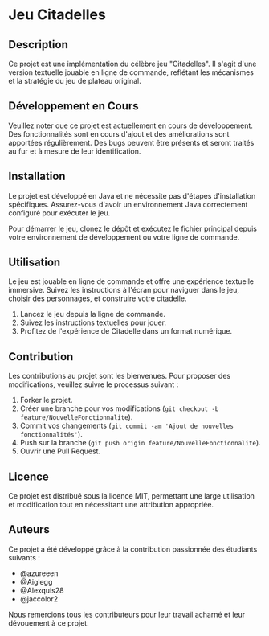 # Jeu Citadelles

## Description

Ce projet est une implémentation du célèbre jeu "Citadelles". Il s'agit d'une version textuelle jouable en ligne de commande, reflétant les mécanismes et la stratégie du jeu de plateau original. 

## Développement en Cours

Veuillez noter que ce projet est actuellement en cours de développement. Des fonctionnalités sont en cours d'ajout et des améliorations sont apportées régulièrement. Des bugs peuvent être présents et seront traités au fur et à mesure de leur identification.

## Installation

Le projet est développé en Java et ne nécessite pas d'étapes d'installation spécifiques. Assurez-vous d'avoir un environnement Java correctement configuré pour exécuter le jeu.

Pour démarrer le jeu, clonez le dépôt et exécutez le fichier principal depuis votre environnement de développement ou votre ligne de commande.

## Utilisation

Le jeu est jouable en ligne de commande et offre une expérience textuelle immersive. Suivez les instructions à l'écran pour naviguer dans le jeu, choisir des personnages, et construire votre citadelle.

1. Lancez le jeu depuis la ligne de commande.
2. Suivez les instructions textuelles pour jouer.
3. Profitez de l'expérience de Citadelle dans un format numérique.

## Contribution

Les contributions au projet sont les bienvenues. Pour proposer des modifications, veuillez suivre le processus suivant :

1. Forker le projet.
2. Créer une branche pour vos modifications (`git checkout -b feature/NouvelleFonctionnalite`).
3. Commit vos changements (`git commit -am 'Ajout de nouvelles fonctionnalités'`).
4. Push sur la branche (`git push origin feature/NouvelleFonctionnalite`).
5. Ouvrir une Pull Request.

## Licence

Ce projet est distribué sous la licence MIT, permettant une large utilisation et modification tout en nécessitant une attribution appropriée.

## Auteurs

Ce projet a été développé grâce à la contribution passionnée des étudiants suivants :

- @azureeen
- @Aiglegg
- @Alexquis28
- @jaccolor2

Nous remercions tous les contributeurs pour leur travail acharné et leur dévouement à ce projet.
